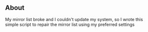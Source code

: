 ## About
My mirror list broke and I couldn't update my system, so I wrote this<br>
simple script to repair the mirror list using my preferred settings